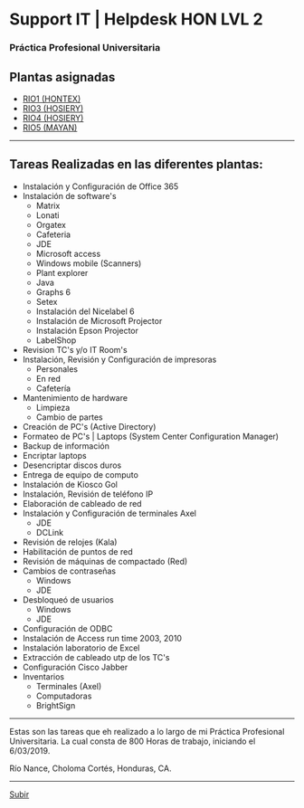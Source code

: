 # Support IT | Helpdesk HON LVL 2
### Práctica Profesional Universitaria

## Plantas asignadas
  - [RIO1 (HONTEX)](#tareas-realizadas-en-las-diferentes-plantas)
  - [RIO3 (HOSIERY)](#tareas-realizadas-en-las-diferentes-plantas)
  - [RIO4 (HOSIERY)](#tareas-realizadas-en-las-diferentes-plantas)
  - [RIO5 (MAYAN)](#tareas-realizadas-en-las-diferentes-plantas)
  
--- 

## Tareas Realizadas en las diferentes plantas:
- Instalación y Configuración de Office 365
- Instalación de software's
  - Matrix
  - Lonati
  - Orgatex
  - Cafeteria
  - JDE
  - Microsoft access
  - Windows mobile (Scanners)
  - Plant explorer
  - Java
  - Graphs 6
  - Setex
  - Instalación del Nicelabel 6 
  - Instalación de Microsoft Projector
  - Instalación Epson Projector
  - LabelShop
- Revision TC's y/o IT Room's
- Instalación, Revisión y Configuración de impresoras 
  - Personales
  - En red
  - Cafetería
- Mantenimiento de hardware
  - Limpieza
  - Cambio de partes
- Creación de PC's (Active Directory)
- Formateo de PC's | Laptops (System Center Configuration Manager)
- Backup de información 
- Encriptar laptops
- Desencriptar discos duros
- Entrega de equipo de computo
- Instalación de Kiosco Gol
- Instalación, Revisión de teléfono IP
- Elaboración de cableado de red
- Instalación y Configuración de terminales Axel
  - JDE
  - DCLink
- Revisión de relojes (Kala)
- Habilitación de puntos de red
- Revisión de máquinas de compactado (Red)
- Cambios de contraseñas
  - Windows
  - JDE
- Desbloqueó de usuarios
  - Windows
  - JDE
- Configuración de ODBC
- Instalación de Access run time 2003, 2010
- Instalación laboratorio de Excel
- Extracción de cableado utp de los TC's
- Configuración Cisco Jabber
- Inventarios
  - Terminales (Axel)
  - Computadoras
  - BrightSign

---

Estas son las tareas que eh realizado a lo largo de mi Práctica Profesional Universitaria.
La cual consta de 800 Horas de trabajo, iniciando el 6/03/2019. 

Río Nance, Choloma Cortés, Honduras, CA.

---
[Subir](#support-it-helpdesk-hon-lvl-2)
